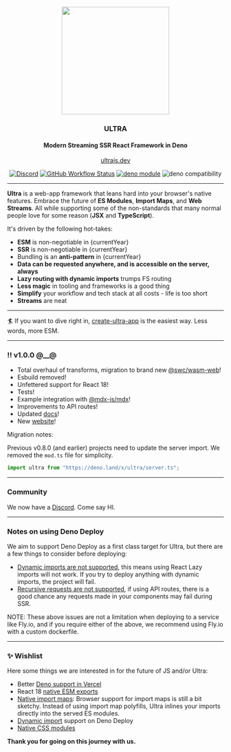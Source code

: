 <div align="center">
<br />
<img src="https://ultrajs.dev/ultra.svg" height="250" />

### ULTRA

#### Modern Streaming SSR React Framework in Deno

[ultrajs.dev](https://ultrajs.dev)

[![Discord][discord-badge]][discord]
[![GitHub Workflow Status][actions-badge]][actions]
[![deno module](https://shield.deno.dev/x/ultra)](https://deno.land/x/ultra)
![deno compatibility](https://shield.deno.dev/deno/^1.20.3)

</div>

---

**Ultra** is a web-app framework that leans hard into your browser's native
features. Embrace the future of **ES Modules**, **Import Maps**, and **Web
Streams**. All while supporting some of the non-standards that many normal
people love for some reason (**JSX** and **TypeScript**).

It's driven by the following hot-takes:

- **ESM** is non-negotiable in {currentYear}
- **SSR** is non-negotiable in {currentYear}
- Bundling is an **anti-pattern** in {currentYear}
- **Data can be requested anywhere, and is accessible on the server, always**
- **Lazy routing with dynamic imports** trumps FS routing
- **Less magic** in tooling and frameworks is a good thing
- **Simplify** your workflow and tech stack at all costs - life is too short
- **Streams** are neat

---

🏄 If you want to dive right in,
[create-ultra-app](https://github.com/exhibitionist-digital/create-ultra-app) is
the easiest way. Less words, more ESM.

---

### ‼️ v1.0.0 @__@

- Total overhaul of transforms, migration to brand new
  [@swc/wasm-web](https://swc.rs/docs/usage/wasm)!
- Esbuild removed!
- Unfettered support for React 18!
- Tests!
- Example integration with [@mdx-js/mdx](https://mdxjs.com)!
- Improvements to API routes!
- Updated [docs](https://ultrajs.dev/docs)!
- New [website](https://ultrajs.dev)!

Migration notes:

Previous v0.8.0 (and earlier) projects need to update the server import. We
removed the `mod.ts` file for simplicity.

```javascript
import ultra from "https://deno.land/x/ultra/server.ts";
```

---

### Community

We now have a [Discord](https://discord.gg/XDC5WxGHb2). Come say HI.

---

### Notes on using Deno Deploy

We aim to support Deno Deploy as a first class target for Ultra, but there are a
few things to consider before deploying:

- [Dynamic imports are not supported](https://github.com/denoland/deploy_feedback/issues/1),
  this means using React Lazy imports will not work. If you try to deploy
  anything with dynamic imports, the project will fail.
- [Recursive requests are not supported](https://github.com/denoland/deploy_feedback/issues/187),
  if using API routes, there is a good chance any requests made in your
  components may fail during SSR.

NOTE: These above issues are not a limitation when deploying to a service like
Fly.io, and if you require either of the above, we recommend using Fly.io with a
custom dockerfile.

---

### ✨ Wishlist

Here some things we are interested in for the future of JS and/or Ultra:

- Better
  [Deno support in Vercel](https://github.com/vercel-community/deno/issues/95)
- React 18 [native ESM exports](https://github.com/facebook/react/issues/11503)
- [Native import maps](https://caniuse.com/import-maps): Browser support for
  import maps is still a bit sketchy. Instead of using import map polyfills,
  Ultra inlines your imports directly into the served ES modules.
- [Dynamic import](https://github.com/denoland/deploy_feedback/issues/1) support
  on Deno Deploy
- [Native CSS modules](https://css-tricks.com/css-modules-the-native-ones/)

**Thank you for going on this journey with us.**

[docs-badge]: https://img.shields.io/github/v/release/exhibitionist-digital/ultra?label=Docs&logo=deno&color=000000&
[docs]: https://ultrajs.dev/docs
[discord-badge]: https://img.shields.io/discord/956480805088153620?logo=discord&label=Discord&color=000000&&logoColor=ffffff
[discord]: https://discord.gg/XDC5WxGHb2
[actions-badge]: https://img.shields.io/github/workflow/status/exhibitionist-digital/ultra/fmt%20+%20lint?color=000000&logo=github&label=Tests
[actions]: https://github.com/exhibitionist-digital/ultra/actions
